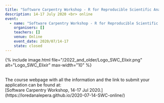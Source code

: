 ```yaml
---
title: "Software Carpentry Workshop - R for Reproducible Scientific Analysis"
description: 14-17 July 2020 <br> online
event:
  - name: "Software Carpentry Workshop - R for Reproducible Scientific Analysis"
    organisers: []
    teachers: []
    venue: Online
    event_date: 2020/07/14-17
    state: closed
---
```

{% include image.html file="/2022_and_older/Logo_SWC_Elixir.png" alt="Logo_SWC_Elixir" max-width="10" %}


<br>
The course webpage with all the information and the link to submit your application can be found at:<br>
[Software Carpentry Workshop,  14-17 Jul 2020.](https://loredanalepera.github.io/2020-07-14-SWC-online/)
 